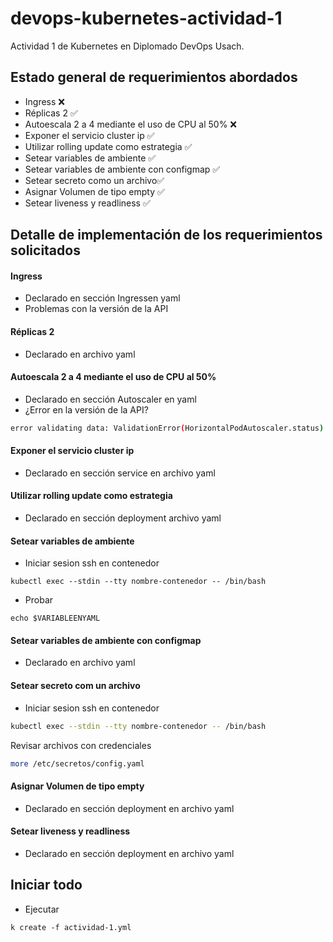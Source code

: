 # devops-kubernetes-actividad-1
 Actividad 1 de Kubernetes en Diplomado DevOps Usach.

## Estado general de requerimientos abordados

- Ingress ❌
- Réplicas 2 ✅
- Autoescala 2 a 4 mediante el uso de CPU al 50% ❌
- Exponer el servicio cluster ip ✅
- Utilizar rolling update como estrategia ✅
- Setear variables de ambiente ✅
- Setear variables de ambiente con configmap ✅
- Setear secreto como un archivo✅
- Asignar Volumen de tipo empty ✅
- Setear liveness y readliness ✅

## Detalle de implementación de los requerimientos solicitados

#### Ingress

- Declarado en sección Ingressen yaml
- Problemas con la versión de la API

#### Réplicas 2

- Declarado en archivo yaml

#### Autoescala 2 a 4 mediante el uso de CPU al 50%

- Declarado en sección Autoscaler en yaml
- ¿Error en la versión de la API?

````bash
error validating data: ValidationError(HorizontalPodAutoscaler.status): missing required field "conditions" in io.k8s.api.autoscaling.v2beta2.HorizontalPodAutoscalerStatus;
````

#### Exponer el servicio cluster ip

-  Declarado en sección service en archivo yaml

#### Utilizar rolling update como estrategia

- Declarado en sección deployment archivo yaml

#### Setear variables de ambiente 

- Iniciar sesion ssh en contenedor

```
kubectl exec --stdin --tty nombre-contenedor -- /bin/bash
```

- Probar

````
echo $VARIABLEENYAML
````

#### Setear variables de ambiente con configmap

- Declarado en archivo yaml

#### Setear secreto com un archivo

- Iniciar sesion ssh en contenedor

```bash
kubectl exec --stdin --tty nombre-contenedor -- /bin/bash
```

Revisar archivos con credenciales

````bash
more /etc/secretos/config.yaml
````

#### Asignar Volumen de tipo empty

- Declarado en sección deployment en archivo yaml

#### Setear liveness y readliness

- Declarado en sección deployment en archivo yaml

## Iniciar todo

- Ejecutar

````
k create -f actividad-1.yml
````

